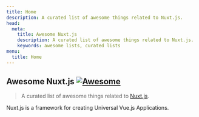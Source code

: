 ```yaml
---
title: Home
description: A curated list of awesome things related to Nuxt.js.
head:
  meta:
    title: Awesome Nuxt.js
    description: A curated list of awesome things related to Nuxt.js.
    keywords: awesome lists, curated lists
menu:
  title: Home
---
```


## Awesome Nuxt.js [![Awesome](https://cdn.rawgit.com/sindresorhus/awesome/d7305f38d29fed78fa85652e3a63e154dd8e8829/media/badge.svg)](https://github.com/sindresorhus/awesome)

> A curated list of awesome things related to [Nuxt.js](https://github.com/nuxt/nuxt.js).

Nuxt.js is a framework for creating Universal Vue.js Applications.
